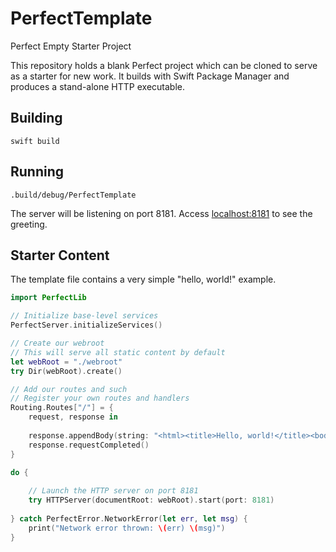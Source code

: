 # PerfectTemplate
Perfect Empty Starter Project

This repository holds a blank Perfect project which can be cloned to serve as a starter for new work. It builds with Swift Package Manager and produces a stand-alone HTTP executable.

## Building

```
swift build
```

## Running

```
.build/debug/PerfectTemplate
```

The server will be listening on port 8181. Access [localhost:8181](http://127.0.0.1:8181/) to see the greeting.

## Starter Content

The template file contains a very simple "hello, world!" example.

```swift
import PerfectLib

// Initialize base-level services
PerfectServer.initializeServices()

// Create our webroot
// This will serve all static content by default
let webRoot = "./webroot"
try Dir(webRoot).create()

// Add our routes and such
// Register your own routes and handlers
Routing.Routes["/"] = {
    request, response in
    
    response.appendBody(string: "<html><title>Hello, world!</title><body>Hello, world!</body></html>")
    response.requestCompleted()
}

do {
    
    // Launch the HTTP server on port 8181
    try HTTPServer(documentRoot: webRoot).start(port: 8181)
    
} catch PerfectError.NetworkError(let err, let msg) {
    print("Network error thrown: \(err) \(msg)")
}
```
